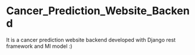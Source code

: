 # Cancer_Prediction_Website_Backend
It is a cancer prediction website backend developed with Django rest framework and Ml model :)
